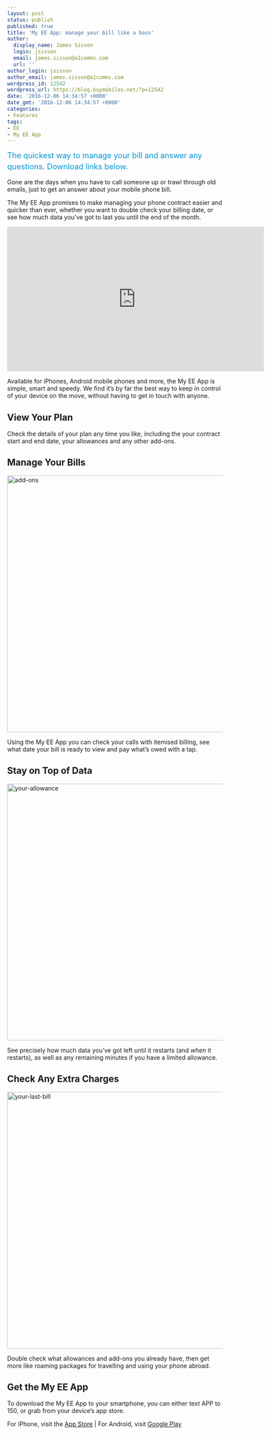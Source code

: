 ```yaml
---
layout: post
status: publish
published: true
title: 'My EE App: manage your bill like a boss'
author:
  display_name: James Sisson
  login: jsisson
  email: james.sisson@a1comms.com
  url: ''
author_login: jsisson
author_email: james.sisson@a1comms.com
wordpress_id: 12542
wordpress_url: https://blog.buymobiles.net/?p=12542
date: '2016-12-06 14:34:57 +0000'
date_gmt: '2016-12-06 14:34:57 +0000'
categories:
- Features
tags:
- EE
- My EE App
---
```

<p><span class="postStandFirst" style="color: #0896d5; line-height: 26px; font-size: 18px;">The quickest way to manage your bill and answer any questions. Download links below.</span></p>
<p>Gone are the days when you have to call someone up or trawl through old emails, just to get an answer about your mobile phone bill.</p>
<p>The My EE App promises to make managing your phone contract easier and quicker than ever, whether you want to double check your billing date, or see how much data you&rsquo;ve got to last you until the end of the month.</p>
<p><iframe src="https://www.youtube.com/embed/2Ud4TZrjbIw" width="600" height="338" frameborder="0" allowfullscreen="allowfullscreen"><span data-mce-type="bookmark" style="display: inline-block; width: 0px; overflow: hidden; line-height: 0;" class="mce_SELRES_start">﻿</span></iframe></p>
<p>Available for iPhones, Android mobile phones and more, the My EE App is simple, smart and speedy. We find it&rsquo;s by far the best way to keep in control of your device on the move, without having to get in touch with anyone.</p>
<h2>View Your Plan</h2>
<p>Check the details of your plan any time you like, including the your contract start and end date, your allowances and any other add-ons.</p>
<h2>Manage Your Bills</h2>
<p><img class="aligncenter size-full wp-image-12551" src="https://a1comms-blog-buymobiles.storage.googleapis.com/2016/12/add-ons.jpg" alt="add-ons" width="600" height="600" /></p>
<p>Using the My EE App you can check your calls with itemised billing, see what date your bill is ready to view and pay what&rsquo;s owed with a tap.</p>
<h2>Stay on Top of Data</h2>
<p><img class="aligncenter size-full wp-image-12552" src="https://a1comms-blog-buymobiles.storage.googleapis.com/2016/12/your-allowance.jpg" alt="your-allowance" width="600" height="600" /></p>
<p>See precisely how much data you&rsquo;ve got left until it restarts (and <em>when </em>it restarts), as well as any remaining minutes if you have a limited allowance.</p>
<h2>Check Any Extra Charges</h2>
<p><img class="aligncenter size-full wp-image-12553" src="https://a1comms-blog-buymobiles.storage.googleapis.com/2016/12/your-last-bill.jpg" alt="your-last-bill" width="600" height="600" /></p>
<p>Double check what allowances and add-ons you already have, then get more like roaming packages for travelling and using your phone abroad.</p>
<h2>Get the My EE App</h2>
<p>To download the My EE App to your smartphone, you can either text APP to 150, or grab from your device&rsquo;s app store.</p>
<p>For iPhone, visit the <a href="https://itunes.apple.com/gb/app/my-ee/id567457151?mt=8" target="_blank" rel="noopener">App Store</a> | For Android, visit <a href="https://play.google.com/store/apps/details?id=uk.co.ee.myee&amp;hl=en_GB" target="_blank" rel="noopener">Google Play</a></p>
